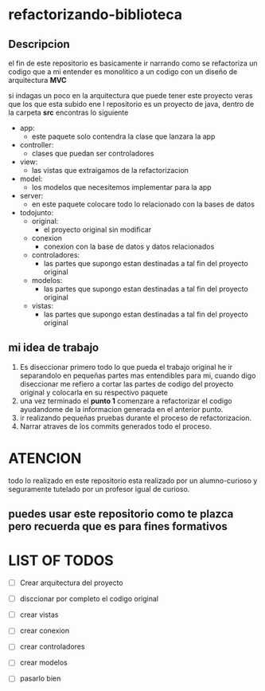 # refactorizando-biblioteca
## Descripcion
el fin de este repositorio es basicamente ir narrando como se refactoriza un codigo que a mi entender es monolitico a un codigo con un diseño de arquitectura **MVC**

si indagas un poco en la arquitectura que puede tener este proyecto veras que los que esta subido ene l repositorio es un proyecto de java, dentro de la carpeta **src**
encontras lo siguiente

- app:
  - este paquete solo contendra la clase que lanzara la app
- controller:
  - clases que puedan ser controladores
- view:
  - las vistas que extraigamos de la refactorizacion
- model:
  - los modelos que necesitemos implementar para la app
- server:
  - en este paquete colocare todo lo relacionado con la bases de datos
- todojunto:
  - original:
    - el proyecto original sin modificar
  - conexion
    - conexion con la base de datos y datos relacionados
  - controladores:
    - las partes que supongo estan destinadas a tal fin del proyecto original
  - modelos:
    - las partes que supongo estan destinadas a tal fin del proyecto original
  - vistas:
    - las partes que supongo estan destinadas a tal fin del proyecto original
    
## mi idea de trabajo
1. Es diseccionar primero todo lo que pueda el trabajo original he ir separandolo en pequeñas partes mas entendibles para mi, cuando digo diseccionar me refiero a cortar las partes de codigo del proyecto original y colocarla en su respectivo paquete
2. una vez terminado el **punto 1** comenzare a refactorizar el codigo ayudandome de la informacion generada en el anterior punto.
3. ir realizando pequeñas pruebas durante el proceso de refactorizacion.
4. Narrar atraves de los commits generados todo el proceso.

# ATENCION
todo lo realizado en este repositorio esta realizado por un alumno-curioso y seguramente tutelado por un profesor igual de curioso.

## puedes usar este repositorio como te plazca pero recuerda que es para fines formativos

# LIST OF TODOS

- [ ] Crear arquitectura del proyecto
- [ ] disccionar por completo el codigo original
- [ ] crear vistas
- [ ] crear conexion
- [ ] crear controladores
- [ ] crear modelos
- [ ] pasarlo bien
  
